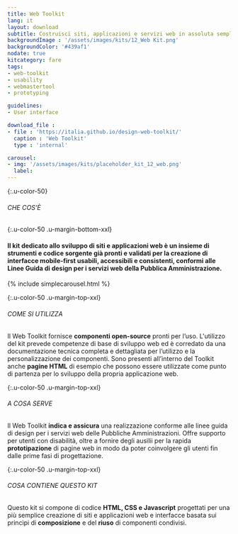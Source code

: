 ```yaml
---
title: Web Toolkit
lang: it
layout: download
subtitle: Costruisci siti, applicazioni e servizi web in assoluta semplicità
backgroundImage : '/assets/images/kits/12_Web Kit.png'
backgroundColor: '#439af1'
nodate: true
kitcategory: fare
tags: 
- web-toolkit
- usability
- webmastertool
- prototyping

guidelines:
- User interface

download_file :
- file : 'https://italia.github.io/design-web-toolkit/'
  caption : 'Web Toolkit'
  type : 'internal'

carousel:
- img: '/assets/images/kits/placeholder_kit_12_web.png'
  label:
---
```


{:.u-color-50}
###### CHE COS’È

{:.u-color-50 .u-margin-bottom-xxl}
#### Il kit dedicato allo sviluppo di siti e applicazioni web è un insieme di **strumenti e codice sorgente** già pronti e validati per la creazione di interfacce mobile-first usabili, accessibili e consistenti, conformi alle Linee Guida di design per i servizi web della Pubblica Amministrazione.

{% include simplecarousel.html  %} 

{:.u-color-50 .u-margin-top-xxl}
###### COME SI UTILIZZA
Il Web Toolkit fornisce **componenti open-source** pronti per l’uso. L'utilizzo del kit prevede competenze di base di sviluppo web ed è corredato da una documentazione tecnica completa e dettagliata per l’utilizzo e la personalizzazione dei componenti. Sono presenti all’interno del Toolkit anche **pagine HTML** di esempio che possono essere utilizzate come punto di partenza per lo sviluppo della propria applicazione web.  



{:.u-color-50 .u-margin-top-xxl}
###### A COSA SERVE
Il Web Toolkit **indica e assicura** una realizzazione conforme alle linee guida di design per i servizi web delle Pubbliche Amministrazioni. Offre supporto per utenti con disabilità, oltre a fornire degli ausilii per la rapida **prototipazione** di pagine web in modo da poter coinvolgere gli utenti fin dalle prime fasi di progettazione.


{:.u-color-50 .u-margin-top-xxl}
###### COSA CONTIENE QUESTO KIT
Questo kit si compone di codice **HTML, CSS e Javascript** progettati per una più semplice creazione di siti e applicazioni web e interfacce basata sui princìpi di **composizione** e del **riuso** di componenti condivisi.
